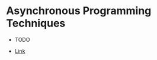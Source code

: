 # Asynchronous Programming Techniques

- TODO

- <a href="https://kotlinlang.org/docs/async-programming.html">Link</a>
